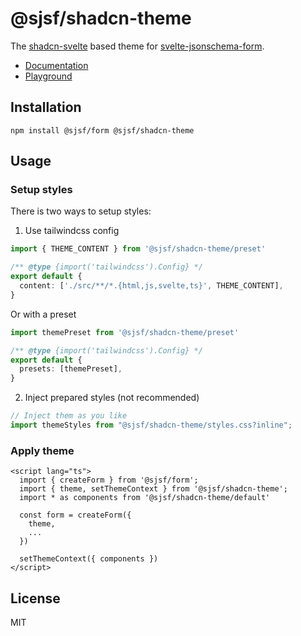 # @sjsf/shadcn-theme

The [shadcn-svelte](https://github.com/huntabyte/shadcn-svelte) based theme for [svelte-jsonschema-form](https://github.com/x0k/svelte-jsonschema-form).

- [Documentation](https://x0k.github.io/svelte-jsonschema-form/themes/shadcn/)
- [Playground](https://x0k.github.io/svelte-jsonschema-form/playground2/)

## Installation

```shell
npm install @sjsf/form @sjsf/shadcn-theme
```

## Usage

### Setup styles

There is two ways to setup styles:

1. Use tailwindcss config

```typescript
import { THEME_CONTENT } from '@sjsf/shadcn-theme/preset'

/** @type {import('tailwindcss').Config} */
export default {
  content: ['./src/**/*.{html,js,svelte,ts}', THEME_CONTENT],
}
```

Or with a preset

```typescript
import themePreset from '@sjsf/shadcn-theme/preset'

/** @type {import('tailwindcss').Config} */
export default {
  presets: [themePreset],
}
```

2. Inject prepared styles (not recommended)

```typescript
// Inject them as you like
import themeStyles from "@sjsf/shadcn-theme/styles.css?inline";
```

### Apply theme

```svelte
<script lang="ts">
  import { createForm } from '@sjsf/form';
  import { theme, setThemeContext } from '@sjsf/shadcn-theme';
  import * as components from '@sjsf/shadcn-theme/default'

  const form = createForm({
    theme,
    ...
  })

  setThemeContext({ components })
</script>
```

## License

MIT

